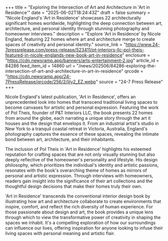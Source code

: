 +++
title = "Exploring the Intersection of Art and Architecture in 'Art in Residence'"
date = "2025-06-02T18:24:43Z"
draft = false
summary = "Nicole England's 'Art in Residence' showcases 22 architecturally significant homes worldwide, highlighting the deep connection between art, architecture, and personal identity through stunning photography and homeowner interviews."
description = "Explore 'Art in Residence' by Nicole England, featuring 22 homes where art and architecture merge to create spaces of creativity and personal identity."
source_link = "https://www.24-7pressrelease.com/press-release/523411/pt-interiors-llc-pol-theis-featured-in-nicole-englands-new-book-art-in-residence"
enclosure = "https://cdn.newsramp.app/banners/arts-entertainment-2.jpg"
article_id = 84286
feed_item_id = 14860
url = "/news/202506/84286-exploring-the-intersection-of-art-and-architecture-in-art-in-residence"
qrcode = "https://cdn.newsramp.app/24-7PressRelease/qrcode/256/2/lily2_EZ.webp"
source = "24-7 Press Release"
+++

<p>Nicole England's latest publication, 'Art in Residence', offers an unprecedented look into homes that transcend traditional living spaces to become canvases for artistic and personal expression. Featuring the work of Pol Theis, founder of P&T Interiors LLC, the book presents 22 homes from around the globe, each narrating a unique story through the art it houses and the design that envelops it. From an industrial artist's studio in New York to a tranquil coastal retreat in Victoria, Australia, England's photography captures the essence of these spaces, revealing the intimate bond between art, architecture, and their inhabitants.</p><p>The inclusion of Pol Theis in 'Art in Residence' highlights his esteemed reputation for crafting spaces that are not only visually stunning but also deeply reflective of the homeowner's personality and lifestyle. His design philosophy, which prioritizes the individual's identity and artistic passions, resonates with the book's overarching theme of homes as mirrors of personal and artistic expression. Through interviews with homeowners, readers gain insight into the significance of their art collections and the thoughtful design decisions that make their homes truly their own.</p><p>'Art in Residence' transcends the conventional interior design book by illustrating how art and architecture collaborate to create environments that inspire, comfort, and reflect the rich diversity of human experience. For those passionate about design and art, the book provides a unique lens through which to view the transformative power of creativity in shaping the spaces we inhabit. It's a compelling exploration of how our surroundings can influence our lives, offering inspiration for anyone looking to infuse their living spaces with personal meaning and artistic flair.</p>